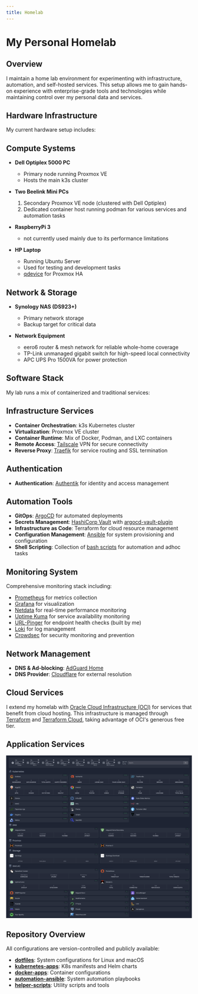 ```yaml
---
title: Homelab
---
```


# My Personal Homelab

## Overview

I maintain a home lab environment for experimenting with infrastructure, automation, and self-hosted services. This setup allows me to gain hands-on experience with enterprise-grade tools and technologies while maintaining control over my personal data and services.

## Hardware Infrastructure

My current hardware setup includes:

## Compute Systems

- **Dell Optiplex 5000 PC**

  - Primary node running Proxmox VE
  - Hosts the main k3s cluster

- **Two Beelink Mini PCs**

  1. Secondary Proxmox VE node (clustered with Dell Optiplex)
  2. Dedicated container host running podman for various services and automation tasks

- **RaspberryPi 3**

  - not currently used mainly due to its performance limitations

- **HP Laptop**
  - Running Ubuntu Server
  - Used for testing and development tasks
  - [qdevice](https://blog.jenningsga.com/proxmox-keeping-quorum-with-qdevices/) for Proxmox HA

## Network & Storage

- **Synology NAS (DS923+)**

  - Primary network storage
  - Backup target for critical data

- **Network Equipment**
  - eero6 router & mesh network for reliable whole-home coverage
  - TP-Link unmanaged gigabit switch for high-speed local connectivity
  - APC UPS Pro 1500VA for power protection

## Software Stack

My lab runs a mix of containerized and traditional services:

## Infrastructure Services

- **Container Orchestration**: k3s Kubernetes cluster
- **Virtualization**: Proxmox VE cluster
- **Container Runtime**: Mix of Docker, Podman, and LXC containers
- **Remote Access**: [Tailscale](https://tailscale.com/) VPN for secure connectivity
- **Reverse Proxy**: [Traefik](https://traefik.io/) for service routing and SSL termination

## Authentication

- **Authentication**: [Authentik](https://www.authentik.io/) for identity and access management

## Automation Tools

- **GitOps**: [ArgoCD](https://argoproj.github.io/cd/) for automated deployments
- **Secrets Management**: [HashiCorp Vault](https://developer.hashicorp.com/vault) with [argocd-vault-plugin](https://github.com/argoproj-labs/argocd-vault-plugin)
- **Infrastructure as Code**: Terraform for cloud resource management
- **Configuration Management**: [Ansible](https://github.com/timmyb824/automation_ansible) for system provisioning and configuration
- **Shell Scripting**: Collection of [bash scripts](https://github.com/timmyb824/helper-scripts) for automation and adhoc tasks

## Monitoring System

Comprehensive monitoring stack including:

- [Prometheus](https://prometheus.io/) for metrics collection
- [Grafana](https://grafana.com/) for visualization
- [Netdata](https://netdata.cloud) for real-time performance monitoring
- [Uptime Kuma](https://github.com/louislam/uptime-kuma) for service availability monitoring
- [URL-Pinger](https://github.com/timmyb824/python-URLPinger) for endpoint health checks (built by me)
- [Loki](https://grafana.com/oss/loki) for log management
- [Crowdsec](https://github.com/crowdsecurity/crowdsec) for security monitoring and prevention

## Network Management

- **DNS & Ad-blocking**: [AdGuard Home](https://github.com/AdguardTeam/AdGuardHome)
- **DNS Provider**: [Cloudflare](https://www.cloudflare.com/) for external resolution

## Cloud Services

I extend my homelab with [Oracle Cloud Infrastructure (OCI)](https://www.oracle.com/cloud/) for services that benefit from cloud hosting. This infrastructure is managed through [Terraform](https://www.terraform.io/) and [Terraform Cloud](https://app.terraform.io/session), taking advantage of OCI's generous free tier.

## Application Services

![Homelab Setup](homelab_20250428.png)

## Repository Overview

All configurations are version-controlled and publicly available:

- **[dotfiles](https://github.com/timmyb824/dotfiles)**: System configurations for Linux and macOS
- **[kubernetes-apps](https://github.com/timmyb824/kubernetes-apps)**: K8s manifests and Helm charts
- **[docker-apps](https://github.com/timmyb824/docker-apps)**: Container configurations
- **[automation-ansible](https://github.com/timmyb824/automation_ansible)**: System automation playbooks
- **[helper-scripts](https://github.com/timmyb824/helper-scripts)**: Utility scripts and tools
